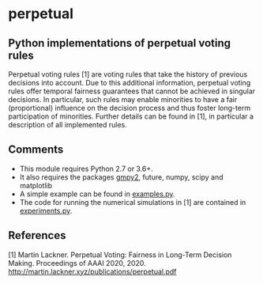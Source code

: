 # perpetual


## Python implementations of perpetual voting rules

Perpetual voting rules [1] are voting rules that take the history of previous
decisions into account. Due to this additional information, perpetual voting
rules offer temporal fairness guarantees that cannot be achieved in singular decisions.
In particular, such rules may enable minorities to have a fair (proportional)
influence on the decision process and thus foster long-term participation of minorities.
Further details can be found in [1], in particular a description of all
implemented rules.

## Comments

* This module requires Python 2.7 or 3.6+.
* It also requires the packages [gmpy2](https://gmpy2.readthedocs.io/), future, numpy, scipy and matplotlib 
* A simple example can be found in [examples.py](examples.py).
* The code for running the numerical simulations in [1] are contained in [experiments.py](experiments.py).

## References

[1] Martin Lackner. Perpetual Voting: Fairness in Long-Term Decision Making. Proceedings of AAAI 2020, 2020. http://martin.lackner.xyz/publications/perpetual.pdf
